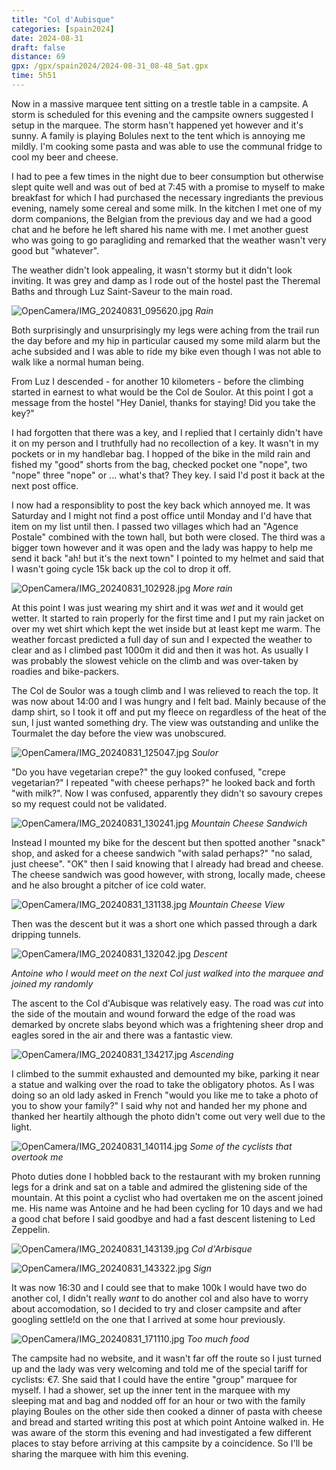 ```yaml
--- 
title: "Col d'Aubisque"
categories: [spain2024]
date: 2024-08-31
draft: false
distance: 69
gpx: /gpx/spain2024/2024-08-31_08-48_Sat.gpx
time: 5h51
---
```


Now in a massive marquee tent sitting on a trestle table in a campsite. A
storm is scheduled for this evening and the campsite owners suggested I setup
in the marquee. The storm hasn't happened yet however and it's sunny. A family
is playing Bolules next to the tent which is annoying me mildly. I'm cooking
some pasta and was able to use the communal fridge to cool my beer and cheese.

I had to pee a few times in the night due to beer consumption but otherwise
slept quite well and was out of bed at 7:45 with a promise to myself to make
breakfast for which I had purchased the necessary ingrediants the previous
evening, namely some cereal and some milk. In the kitchen I met one of my dorm
companions, the Belgian from the previous day and we had a good chat and he
before he left shared his name with me. I met another guest who was going to
go paragliding and remarked that the weather wasn't very good but "whatever".

The weather didn't look appealing, it wasn't stormy but it didn't look
inviting. It was grey and damp as I rode out of the hostel past the Theremal
Baths and through Luz Saint-Saveur to the main road.

![OpenCamera/IMG_20240831_095620.jpg](/images/spain2024/202408301929-1rain.jpg)
*Rain*

Both surprisingly and unsurprisingly my legs were aching from the trail run
the day before and my hip in particular caused my some mild alarm but the ache
subsided and I was able to ride my bike even though I was not able to walk
like a normal human being.

From Luz I descended - for another 10 kilometers - before the climbing started
in earnest to what would be the Col de Soulor. At this point I got a message
from the hostel "Hey Daniel, thanks for staying! Did you take the key?"

I had forgotten that there was a key, and I replied that I certainly didn't
have it on my person and I truthfully had no recollection of a key. It wasn't
in my pockets or in my handlebar bag. I hopped of the bike in the mild rain
and fished my "good" shorts from the bag, checked pocket one "nope", two
"nope" three "nope" or ... what's that? They key. I said I'd post it back at
the next post office.

I now had a responsiblity to post the key back which annoyed me. It was
Saturday and I might not find a post office until Monday and I'd have that
item on my list until then. I passed two villages which had an "Agence
Postale" combined with the town hall, but both were closed. The third was a
bigger town however and it was open and the lady was happy to help me send it
back "ah! but it's the next town" I pointed to my helmet and said that I
wasn't going cycle 15k back up the col to drop it off.

![OpenCamera/IMG_20240831_102928.jpg](/images/spain2024/202408301929-2rain.jpg)
*More rain*

At this point I was just wearing my shirt and it was _wet_ and it would get
wetter. It started to rain properly for the first time and I put my rain
jacket on over my wet shirt which kept the wet inside but at least kept me
warm. The weather forcast predicted a full day of sun and I expected the
weather to clear and as I climbed past 1000m it did and then it was hot. As
usually I was probably the slowest vehicle on the climb and was over-taken by
roadies and bike-packers.

The Col de Soulor was a tough climb and I was relieved to reach the top. It
was now about 14:00 and I was hungry and I felt bad. Mainly because of the
damp shirt, so I took it off and put my fleece on regardless of the heat of
the sun, I just wanted something dry. The view was outstanding and unlike the
Tourmalet the day before the view was unobscured.

![OpenCamera/IMG_20240831_125047.jpg](/images/spain2024/202408301929-3soulor.jpg)
*Soulor*

"Do you have vegetarian crepe?" the guy looked confused, "crepe vegetarian?" I
repeated "with cheese perhaps?" he looked back and forth "with milk?". Now I
was confused, apparently they didn't so savoury crepes so my request could not
be validated.

![OpenCamera/IMG_20240831_130241.jpg](/images/spain2024/202408301929-5chees.jpg)
*Mountain Cheese Sandwich*

Instead I mounted my bike for the descent but then spotted another "snack"
shop, and asked for a cheese sandwich "with salad perhaps?" "no salad, just
cheese". "OK" then I said knowing that I already had bread and cheese. The
cheese sandwich was good however, with strong, locally made, cheese and he
also brought a pitcher of ice cold water.

![OpenCamera/IMG_20240831_131138.jpg](/images/spain2024/202408301929-6cheeseview.jpg)
*Mountain Cheese View*

Then was the descent but it was a short one which passed through a dark
dripping tunnels.

![OpenCamera/IMG_20240831_132042.jpg](/images/spain2024/202408301929-8descentbetter.jpg)
*Descent*

_Antoine who I would meet on the next Col just walked into the marquee and joined
my randomly_

The ascent to the Col d'Aubisque was relatively easy. The road was _cut_ into
the side of the moutain and wound forward the edge of the road was demarked by
oncrete slabs beyond which was a frightening sheer drop and eagles sored in
the air and there was a fantastic view.

![OpenCamera/IMG_20240831_134217.jpg](/images/spain2024/202408301929-9ascent.jpg)
*Ascending*

I climbed to the summit exhausted and demounted my bike, parking it near a
statue and walking over the road to take the obligatory photos. As I was doing
so an old lady asked in French "would you like me to take a photo of you to
show your family?" I said why not and handed her my phone and thanked her
heartily although the photo didn't come out very well due to the light.

![OpenCamera/IMG_20240831_140114.jpg](/images/spain2024/202408301929-10cyclists.jpg)
*Some of the cyclists that overtook me*

Photo duties done I hobbled back to the restaurant with my broken running legs
for a drink and sat on a table and admired the glistening side of the
mountain. At this point a cyclist who had overtaken me on the ascent joined
me. His name was Antoine and he had been cycling for 10 days and we had a good
chat before I said goodbye and had a fast descent listening to Led Zeppelin.

![OpenCamera/IMG_20240831_143139.jpg](/images/spain2024/202408301929-13arbisque.jpg)
*Col d'Arbisque*

![OpenCamera/IMG_20240831_143322.jpg](/images/spain2024/202408301929-15arbisuqesign.jpg)
*Sign*


It was now 16:30 and I could see that to make 100k I would have two do another
col, I didn't really _want_ to do another col and also have to worry about
accomodation, so I decided to try and closer campsite and after googling
settle!d on the one that I arrived at some hour previously.

![OpenCamera/IMG_20240831_171110.jpg](/images/spain2024/202408301929-16myfood.jpg)
*Too much food*

The campsite had no website, and it wasn't far off the route so I just turned
up and the lady was very welcoming and told me of the special tariff for
cyclists: €7. She said that I could have the entire "group" marquee for myself.
I had a shower, set up the inner tent in the marquee with my sleeping mat and
bag and nodded off for an hour or two with the family playing Boules on the
other side then cooked a dinner of pasta with cheese and bread and started
writing this post at which point Antoine walked in. He was aware of the storm
this evening and had investigated a few different places to stay before
arriving at this campsite by a coincidence. So I'll be sharing the marquee
with him this evening.











